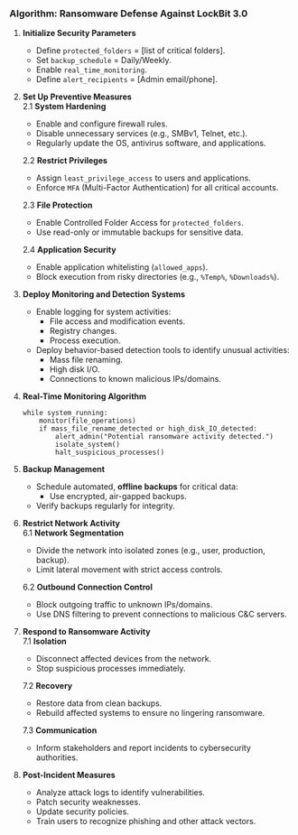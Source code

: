 ### **Algorithm: Ransomware Defense Against LockBit 3.0**

1. **Initialize Security Parameters**  
   - Define `protected_folders` = [list of critical folders].  
   - Set `backup_schedule` = Daily/Weekly.  
   - Enable `real_time_monitoring`.  
   - Define `alert_recipients` = [Admin email/phone].

2. **Set Up Preventive Measures**  
   2.1 **System Hardening**  
   - Enable and configure firewall rules.  
   - Disable unnecessary services (e.g., SMBv1, Telnet, etc.).  
   - Regularly update the OS, antivirus software, and applications.  

   2.2 **Restrict Privileges**  
   - Assign `least_privilege_access` to users and applications.  
   - Enforce `MFA` (Multi-Factor Authentication) for all critical accounts.  
   
   2.3 **File Protection**  
   - Enable Controlled Folder Access for `protected_folders`.  
   - Use read-only or immutable backups for sensitive data.  
   
   2.4 **Application Security**  
   - Enable application whitelisting (`allowed_apps`).  
   - Block execution from risky directories (e.g., `%Temp%`, `%Downloads%`).  

3. **Deploy Monitoring and Detection Systems**  
   - Enable logging for system activities:
     - File access and modification events.
     - Registry changes.
     - Process execution.
   - Deploy behavior-based detection tools to identify unusual activities:
     - Mass file renaming.
     - High disk I/O.
     - Connections to known malicious IPs/domains.

4. **Real-Time Monitoring Algorithm**  
   ``` 
   while system_running:
       monitor(file_operations)
       if mass_file_rename_detected or high_disk_IO_detected:
           alert_admin("Potential ransomware activity detected.")
           isolate_system()
           halt_suspicious_processes()
   ```

5. **Backup Management**  
   - Schedule automated, **offline backups** for critical data:
     - Use encrypted, air-gapped backups.
   - Verify backups regularly for integrity.

6. **Restrict Network Activity**  
   6.1 **Network Segmentation**  
   - Divide the network into isolated zones (e.g., user, production, backup).  
   - Limit lateral movement with strict access controls.  
   
   6.2 **Outbound Connection Control**  
   - Block outgoing traffic to unknown IPs/domains.  
   - Use DNS filtering to prevent connections to malicious C&C servers.

7. **Respond to Ransomware Activity**  
   7.1 **Isolation**  
   - Disconnect affected devices from the network.  
   - Stop suspicious processes immediately.  

   7.2 **Recovery**  
   - Restore data from clean backups.  
   - Rebuild affected systems to ensure no lingering ransomware.  

   7.3 **Communication**  
   - Inform stakeholders and report incidents to cybersecurity authorities.

8. **Post-Incident Measures**  
   - Analyze attack logs to identify vulnerabilities.  
   - Patch security weaknesses.  
   - Update security policies.  
   - Train users to recognize phishing and other attack vectors.
